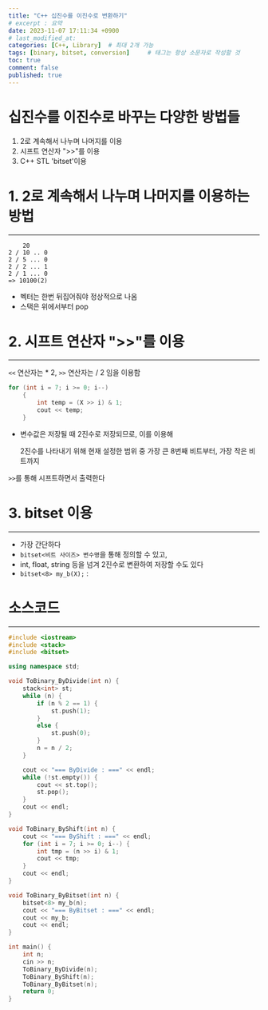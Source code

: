 ```yaml
---
title: "C++ 십진수를 이진수로 변환하기"
# excerpt : 요약
date: 2023-11-07 17:11:34 +0900
# last_modified_at: 
categories: [C++, Library]  # 최대 2개 가능
tags: [binary, bitset, conversion]     # 태그는 항상 소문자로 작성할 것
toc: true
comment: false
published: true
---
```


# 십진수를 이진수로 바꾸는 다양한 방법들

1. 2로 계속해서 나누며 나머지를 이용
2. 시프트 연산자 ">>"를 이용
3. C++ STL 'bitset'이용

# 1. 2로 계속해서 나누며 나머지를 이용하는 방법
---

```
	20 
2 / 10 .. 0
2 / 5 ... 0
2 / 2 ... 1
2 / 1 ... 0
=> 10100(2)
```

- 벡터는 한번 뒤집어줘야 정상적으로 나옴
- 스택은 위에서부터 pop


# 2. 시프트 연산자 ">>"를 이용
---

`<<` 연산자는 * 2, `>>` 연산자는 / 2 임을 이용함
```cpp
for (int i = 7; i >= 0; i--)
    {
        int temp = (X >> i) & 1;
        cout << temp;
    }
```
- 변수값은 저장될 때 2진수로 저장되므로, 이를 이용해 
  
  2진수를 나타내기 위해 현재 설정한 범위 중 가장 큰 8번째 비트부터, 가장 작은 비트까지
  
`>>`를 통해 시프트하면서 출력한다  


# 3. bitset 이용
--- 

- 가장 간단하다
- `bitset<비트 사이즈> 변수명`을 통해 정의할 수 있고,
- int, float, string 등을 넘겨 2진수로 변환하여 저장할 수도 있다
- `bitset<8> my_b(X);` : 

# 소스코드
---

```cpp
#include <iostream>
#include <stack>
#include <bitset>

using namespace std;

void ToBinary_ByDivide(int n) {
	stack<int> st;
	while (n) {
		if (n % 2 == 1) {
			st.push(1);
		}
		else {
			st.push(0);
		}
		n = n / 2;
	}

	cout << "=== ByDivide : ===" << endl;
	while (!st.empty()) {
		cout << st.top();
		st.pop();
	}
	cout << endl;
}

void ToBinary_ByShift(int n) {
	cout << "=== ByShift : ===" << endl;
	for (int i = 7; i >= 0; i--) {
		int tmp = (n >> i) & 1;
		cout << tmp;
	}
	cout << endl;
}

void ToBinary_ByBitset(int n) {
	bitset<8> my_b(n);
	cout << "=== ByBitset : ===" << endl;
	cout << my_b;
	cout << endl;
}

int main() {
	int n;
	cin >> n;
	ToBinary_ByDivide(n);
	ToBinary_ByShift(n);
	ToBinary_ByBitset(n);
	return 0;
}
```